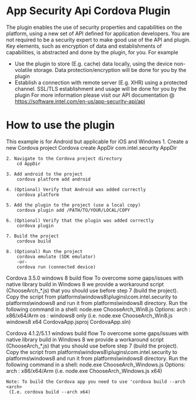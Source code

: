 App Security Api Cordova Plugin
===============================
The plugin enables the use of security properties and capabilities on the platform, using a new set of API defined for application developers.
You are not required to be a security expert to make good use of the API and plugin. Key elements, such as encryption of data and establishments of capabilities, is abstracted and done by the plugin, for you.
For example
-	Use the plugin to store (E.g. cache) data locally, using the device non-volatile storage. Data protection/encryption will be done for you by the plugin
-	Establish a connection with remote server (E.g. XHR) using a protected channel. SSL/TLS establishment and usage will be done for you by the plugin
For more information please visit our API documentation @ https://software.intel.com/en-us/app-security-api/api

How to use the plugin
=====================
This example is for Android but applicable for iOS and Windows
	1. Create a new Cordova project
		Cordova create AppDir com.intel.security AppDir

	2. Navigate to the Cordova project directory
		cd AppDir

	3. Add android to the project
		cordova platform add android

	4. (Optional) Verify that Android was added correctly
		cordova platform

	5. Add the plugin to the project (use a local copy)
		cordova plugin add /PATH/TO/YOUR/LOCAL/COPY

	6. (Optional) Verify that the plugin was added correctly 
		cordova plugin

    7. Build the project
		cordova build 

	8. (Optional) Run the project
		cordova emulate	(SDK emulator)
		-or-
		cordova run (connected device)

Cordova 3.5.0 windows 8 build flow
    To overcome some gaps/issues with native library build in Windows 8 we
	 provide a workaround script (ChooseArch_*.js) that you should use before
	 step 7 (build the project).
    Copy the script from platforms\windows8\plugins\com.intel.security to
	 platforms\windows8 and run it from platforms\windows8 directory.
	Run the following command in a shell:
	  node.exe ChooseArch_Win8.js <os> <arch> <projectFile> <solutionFile>
      Options: 
		arch : x86/x64/Arm
		os : windows8 only
	   (i.e. node.exe ChooseArch_Win8.js windows8 x64 CordovaApp.jsproj CordovaApp.sln)

Cordova 4.1.2/5.1.1 windows build flow
    To overcome some gaps/issues with native library build in Windows 8 we
	 provide a workaround script (ChooseArch_*.js) that you should use before
	 step 7 (build the project).
    Copy the script from platforms\windows8\plugins\com.intel.security to
	 platforms\windows8 and run it from platforms\windows8 directory.
	Run the following command in a shell:
	  node.exe ChooseArch_Windows.js <arch>
	  Options: 
		arch : x86/x64/Arm
       (i.e. node.exe ChooseArch_Windows.js x64)

	Note: To build the Cordova app you need to use 'cordova build --arch <arch>
	 (I.e. cordova build --arch x64)

